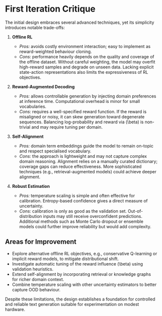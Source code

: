 # First Iteration Critique

The initial design embraces several advanced techniques, yet its simplicity introduces notable trade-offs:

1. **Offline RL**
   - *Pros:* avoids costly environment interaction; easy to implement as reward-weighted behaviour cloning.
   - *Cons:* performance heavily depends on the quality and coverage of the offline dataset. Without careful weighting, the model may overfit high-reward samples and degrade on unseen data. Lacking explicit state-action representations also limits the expressiveness of RL objectives.

2. **Reward-Augmented Decoding**
   - *Pros:* allows controllable generation by injecting domain preferences at inference time. Computational overhead is minor for small vocabularies.
   - *Cons:* requires a well-specified reward function. If the reward is misaligned or noisy, it can skew generation toward degenerate sequences. Balancing log-probability and reward via \(\beta\) is non-trivial and may require tuning per domain.

3. **Self-Alignment**
   - *Pros:* domain term embeddings guide the model to remain on-topic and respect specialised vocabulary.
   - *Cons:* the approach is lightweight and may not capture complex domain reasoning. Alignment relies on a manually curated dictionary; coverage gaps can reduce effectiveness. More sophisticated techniques (e.g., retrieval-augmented models) could achieve deeper alignment.

4. **Robust Estimation**
   - *Pros:* temperature scaling is simple and often effective for calibration. Entropy-based confidence gives a direct measure of uncertainty.
   - *Cons:* calibration is only as good as the validation set. Out-of-distribution inputs may still receive overconfident predictions. Additional methods such as Monte Carlo dropout or ensemble models could further improve reliability but would add complexity.

## Areas for Improvement

- Explore alternative offline RL objectives, e.g., conservative Q-learning or implicit reward models, to mitigate distributional shift.
- Investigate automatic tuning of the reward influence \(\beta\) using validation heuristics.
- Extend self-alignment by incorporating retrieval or knowledge graphs for richer domain context.
- Combine temperature scaling with other uncertainty estimators to better capture OOD behaviour.

Despite these limitations, the design establishes a foundation for controlled and reliable text generation suitable for experimentation on modest hardware.
